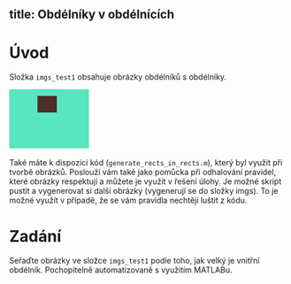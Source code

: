 title: Obdélníky v obdélnících
---
# Úvod
Složka `imgs_test1` obsahuje obrázky obdélníků s obdélníky.

![](../media/rectangles_in_rectangles_1.png)

Také máte k dispozici kód (`generate_rects_in_rects.m`), který byl využit při tvorbě obrázků. Poslouží vám také jako pomůcka při odhalování pravidel, které obrázky respektují a můžete je využít v řešení úlohy. Je možné skript pustit a vygenerovat si další obrázky (vygenerují se do složky imgs). To je možné využít v případě, že se vám pravidla nechtějí luštit z kódu.

# Zadání
Seřaďte obrázky ve složce `imgs_test1` podle toho, jak velký je vnitřní obdélník. Pochopitelně automatizovaně s využitím MATLABu. 

